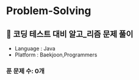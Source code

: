 # Problem-Solving
## 🧠 코딩 테스트 대비 알고_리즘 문제 풀이
- Language : Java
- Platform : Baekjoon,Programmers

### 푼 문제 수: 0개
